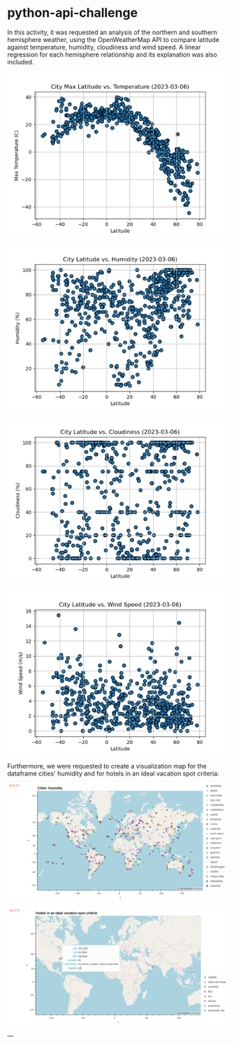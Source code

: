 # python-api-challenge

In this activity, it was requested an analysis of the northern and southern hemisphere weather, using the OpenWeatherMap API to compare latitude against temperature, humidity, cloudiness and wind speed. 
A linear regression for each hemisphere relationship and its explanation was also included.

![Latitude vs. Temperature](https://github.com/cami5326/python-api-challenge/blob/main/WeatherPy/output_data/Fig1.png)


![Latitude vs. Humidity](https://github.com/cami5326/python-api-challenge/blob/main/WeatherPy/output_data/Fig2.png)


![Latitude vs. Cloudiness](https://github.com/cami5326/python-api-challenge/blob/main/WeatherPy/output_data/Fig3.png)


![Latitude vs. Wind Speed](https://github.com/cami5326/python-api-challenge/blob/main/WeatherPy/output_data/Fig4.png)

Furthermore, we were requested to create a visualization map for the dataframe cities' humidity and for hotels in an ideal vacation spot criteria:

![dataframe visualization](https://github.com/cami5326/python-api-challenge/blob/main/WeatherPy/dataframe%20visualization.PNG)


![ideal vacation spot hotels](https://github.com/cami5326/python-api-challenge/blob/main/WeatherPy/ideal%20vacation%20spot%20hotels.PNG)

—